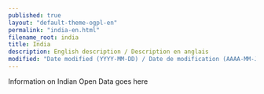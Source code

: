 ```yaml
---
published: true
layout: "default-theme-ogpl-en"
permalink: "india-en.html"
filename_root: india
title: India
description: English description / Description en anglais
modified: "Date modified (YYYY-MM-DD) / Date de modification (AAAA-MM-JJ)"
---
```


Information on Indian Open Data goes here
